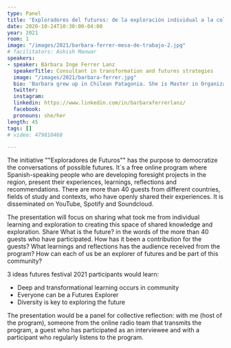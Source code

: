 ```yaml
---
type: Panel
title: 'Exploradores del futuros: de la exploración individual a la colectiva.'
date: 2020-10-24T10:30:00-04:00
year: 2021
room: 1
image: "/images/2021/barbara-ferrer-mesa-de-trabajo-2.jpg"
# facilitators: Ashish Manwar
speakers:
- speaker: Bárbara Inge Ferrer Lanz
  speakerTitle: Consultant in transformation and futures strategies
  image: "/images/2021/barbara-ferrer.jpg"
  bio: 'Barbara grew up in Chilean Patagonia. She is Master in Organizational Psychology and Commercial Engineering from the Adolfo Ibáñez University in Chile, as well as Ontological Coach. A polymath in developing, operating in the integration between strategy, psychology, systems thinking, anticipatory thinking and eco-social regeneration. She currently works as Foresight Director en Memética and host the podcast “Exploradores de Futuros (Futures Explorers)”, which has the purpose of democratizing and spreading futures conversations in Spanish. She has worked as a consultant in corporations, ventures and NGOs based in Latin America and Europe on issues of strategy, business models, strategic communication, design of futures, design of narratives for change and cultural transformation. '
  twitter: 
  instagram: 
  linkedin: https://www.linkedin.com/in/barbaraferrerlanz/
  facebook: 
  pronouns: she/her
length: 45
tags: []
# video: 479810468

---
```


The initiative ""Exploradores de Futuros"" has the  purpose to democratize the conversations of possible futures. It´s a free online program where  Spanish-speaking people who are developing foresight projects in the region, present their experiences, learnings, reflections and recommendations. There are more than 40 guests from different countries, fields of study and contexts, who have openly shared their experiences. It is  disseminated on YouTube, Spotify and Soundcloud. 

The presentation will focus on sharing what took me from individual learning and exploration to creating this space of shared knowledge and exploration. Share What is the future? in the words of the more than 40 guests who have participated. How has it been a contribution for the guests? What learnings and reflections has the audience received from the program? How can each of us be an explorer of futures and be part of this community?

3 ideas futures festival 2021 participants would learn:
- Deep and transformational learning occurs in community
- Everyone can be a Futures Explorer
- Diversity is key to exploring the future

The presentation would be a panel for collective reflection: with me (host of the program), someone from the online radio team that transmits the program, a guest who has participated as an interviewee and with a participant who regularly listens to the program.